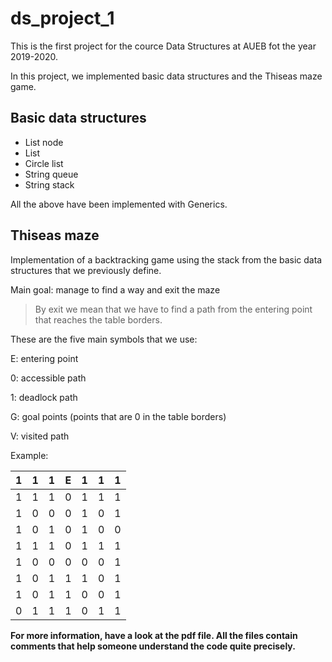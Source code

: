 # ds_project_1
This is the first project for the cource Data Structures at AUEB fot the year 2019-2020.

In this project, we implemented basic data structures and the Thiseas maze game.

## Basic data structures

* List node
* List
* Circle list
* String queue
* String stack

All the above have been implemented with Generics.

## Thiseas maze 

Implementation of a backtracking game using the stack from the basic data structures that we previously define.

Main goal: manage to find a way and exit the maze

> By exit we mean that we have to find a path from the entering point that reaches the table borders.

These are the five main symbols that we use:

E: entering point

0: accessible path

1: deadlock path

G: goal points (points that are 0 in the table borders)

V: visited path

Example:

| 1 | 1 | 1 | E | 1 | 1 | 1 |
|---|---|---|---|---|---|---|
| 1 | 1 | 1 | 0 | 1 | 1 | 1 |
| 1 | 0 | 0 | 0 | 1 | 0 | 1 |
| 1 | 0 | 1 | 0 | 1 | 0 | 0 |
| 1 | 1 | 1 | 0 | 1 | 1 | 1 |
| 1 | 0 | 0 | 0 | 0 | 0 | 1 |
| 1 | 0 | 1 | 1 | 1 | 0 | 1 |
| 1 | 0 | 1 | 1 | 0 | 0 | 1 |
| 0 | 1 | 1 | 1 | 0 | 1 | 1 |


**For more information, have a look at the pdf file. All the files contain comments that help someone understand the code quite precisely.**
